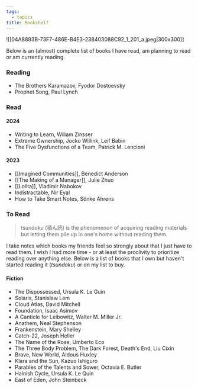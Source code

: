 ```yaml
---
tags:
  - topics
title: Bookshelf
---
```

![[04A8893B-73F7-486E-B4E3-238403088C92_1_201_a.jpeg\|300x300]]

Below is an (almost) complete list of books I have read, am planning to read or am currently reading. 

### Reading

- The Brothers Karamazov, Fyodor Dostoevsky
- Prophet Song, Paul Lynch

### Read

#### 2024

- Writing to Learn, Wiliam Zinsser
- Extreme Ownership, Jocko Willink, Leif Babin
- The Five Dysfunctions of a Team, Patrick M. Lencioni

#### 2023

- [[Imagined Communities]], Benedict Anderson
- [[The Making of a Manager]], Julie Zhuo
- [[Lolita]], Vladimir Nabokov
- Indistractable, Nir Eyal
- How to Take Smart Notes, Sönke Ahrens


### To Read

> tsundoku (積ん読) is the phenomenon of acquiring reading materials but letting them pile up in one's home without reading them.

I take notes which books my friends feel so strongly about that I just have to read them. I wish I had more time - or at least the proclivity to prioritize reading over anything else. Below is a list of books that I own but haven't started reading it (*tsundoku*) or on my list to buy. 

#### Fiction

- The Dispossessed, Ursula K. Le Guin
- Solaris, Stanislaw Lem
- Cloud Atlas, David Mitchell
- Foundation, Isaac Asimov
- A Canticle for Leibowitz, Walter M. Miller Jr.
- Anathem, Neal Stephenson
- Frankenstein, Mary Shelley
- Catch-22, Joseph Heller
- The Name of the Rose, Umberto Eco
- The Three Body Problem, The Dark Forest, Death's End, Liu Cixin
- Brave, New World, Aldous Huxley
- Klara and the Sun, Kazuo Ishiguro 
- Parables of the Talents and Sower, Octavia E. Butler
- Hainish Cycle, Ursula K. Le Quin
- East of Eden, John Steinbeck